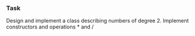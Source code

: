<h3>Task</h3>
<p>Design and implement a class describing numbers of degree 2. Implement constructors and operations * and /</p>
